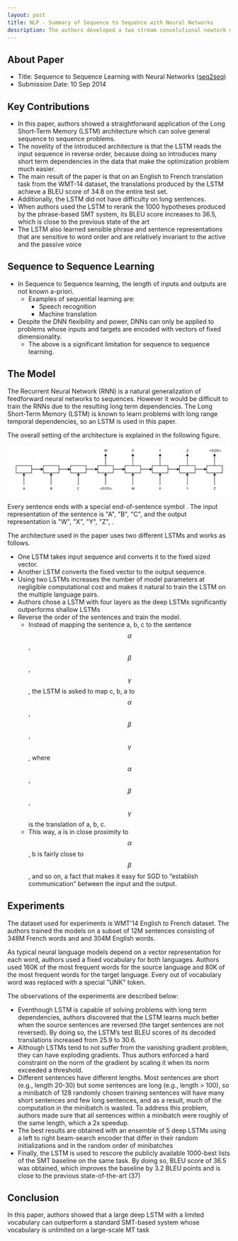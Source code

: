 ```yaml
---
layout: post
title: NLP - Summary of Sequence to Sequence with Neural Networks
description: The authors developed a two stream convolutional newtork model for action recognition in videos. They investigated a different architecture based on two seperate recognition streams i.e, spatial and temporal recognition, which are then combined by late fusion.
---
```


## About Paper

- Title: Sequence to Sequence Learning with Neural Networks ([seq2seq](https://arxiv.org/abs/1409.3215))
- Submission Date: 10 Sep 2014

## Key Contributions

- In this paper, authors showed a straightforward application of the Long Short-Term Memory (LSTM) architecture  which can solve general sequence to sequence problems.
- The novelity of the introduced architecture is that the LSTM reads the input sequence in reverse order, because doing so introduces many short term dependencies in the data that make the optimization problem much easier.
- The main result of the paper is that on an English to French translation task from the WMT-14 dataset, the translations produced by the LSTM achieve a BLEU score of 34.8 on the entire test set.
-  Additionally, the LSTM did not have difficulty on long sentences.  
-  When authors used the LSTM to rerank the 1000 hypotheses produced by the phrase-based SMT system, its BLEU score increases to 36.5, which is close to the previous state of the art
- The LSTM also learned sensible phrase and sentence representations that are sensitive to word order and are relatively invariant to the active and the passive voice

## Sequence to Sequence Learning

- In Sequence to Sequence learning, the length of inputs and outputs are not known a-priori.
    + Examples of sequential learning are:
        * Speech recognition
        * Machine translation
- Despite the DNN flexibility and power, DNNs can only be applied to problems whose inputs and targets are encoded with vectors of fixed dimensionality.
    + The above is a significant limitation for sequence to sequence learning. 

## The Model

The Recurrent Neural Network (RNN) is a natural generalization of feedforward neural networks to sequences. However it would be difficult to train the RNNs due to the resulting long term dependencies. The Long Short-Term Memory (LSTM) is known to learn problems with long range temporal dependencies, so an LSTM is used in this paper.

The overall setting of the architecture is explained in the following figure.

<p align="center">
<img src="/assets/Images/seq2seq/LSTM_seq2seq.png" alt="seq2seq">
</p>

Every sentence ends with a special end-of-sentence symbol <EOS>. The input representation of the sentence is "A", "B", "C", <EOS> and the output representation is "W", "X", "Y", "Z", <EOS>.

The architecture used in the paper uses two different LSTMs and works as follows.
- One LSTM takes input sequence and converts it to the fixed sized vector.
- Another LSTM converts the fixed vector to the output sequence.
- Using two LSTMs increases the number of model parameters at negligible computational cost and makes it natural to train the LSTM on the multiple language pairs.
- Authors chose a LSTM with four layers as the deep LSTMs significantly outperforms shallow LSTMs
- Reverse the order of the sentences and train the model.
    + Instead of mapping the sentence a, b, c to the sentence $$\alpha$$, $$\beta$$, $$\gamma$$, the LSTM is asked to map c, b, a to $$\alpha$$, $$\beta$$, $$\gamma$$, where $$\alpha$$, $$\beta$$, $$\gamma$$ is the translation of a, b, c. 
    + This way, a is in close proximity to $$\alpha$$, b is fairly close to $$\beta$$, and so on, a fact that makes it easy for SGD to “establish communication” between the input and the output. 

## Experiments

The dataset used for experiments is WMT'14 English to French dataset. The authors trained the models on a subset of 12M sentences consisting of 348M French words and and 304M English words.

As typical neural language models depend on a vector representation for each word, authors used a fixed vocabulary for both languages. Authors used 160K of the most frequent words for the source language and 80K of the most frequent words for the target language. Every out of vocabulary word was replaced with a special "UNK" token.

The observations of the experiments are described below:

-  Eventhough LSTM is capable of solving problems with long term dependencies, authors discovered that the LSTM learns much better when the source sentences are reversed (the target sentences are not reversed). By doing so, the LSTM’s test BLEU scores of its decoded translations increased from 25.9 to 30.6.
-  Although LSTMs tend to not suffer from the vanishing gradient problem, they can have exploding gradients. Thus authors enforced a hard constraint on the norm of the gradient by scaling it when its norm exceeded a threshold. 
-  Different sentences have different lengths. Most sentences are short (e.g., length 20-30) but some sentences are long (e.g., length > 100), so a minibatch of 128 randomly chosen training sentences will have many short sentences and few long sentences, and as a result, much of the computation in the minibatch is wasted. To address this problem, authors made sure that all sentences within a minibatch were roughly of the same length, which a 2x speedup.
-  The best results are obtained with an ensemble of 5 deep LSTMs using a left to right beam-search encoder that differ in their random initializations and in the random order of minibatches
- Finally, the LSTM is used to rescore the publicly available 1000-best lists of the SMT baseline on the same task. By doing so, BLEU score of 36.5 was obtained, which improves the baseline by 3.2 BLEU points and is close to the previous state-of-the-art (37)

## Conclusion

In this paper, authors showed that a large deep LSTM with a limited vocabulary can outperform a standard SMT-based system whose vocabulary is unlimited on a large-scale MT task



